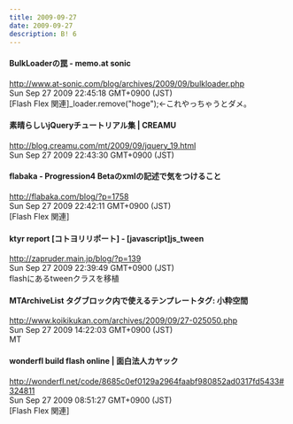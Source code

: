 ```yaml
---
title: 2009-09-27
date: 2009-09-27
description: B! 6
---
```


#### BulkLoaderの罠 - memo.at sonic
http://www.at-sonic.com/blog/archives/2009/09/bulkloader.php<br>
Sun Sep 27 2009 22:45:18 GMT+0900 (JST)<br>
[Flash Flex 関連]_loader.remove("hoge");←これやっちゃうとダメ。


#### 素晴らしいjQueryチュートリアル集 | CREAMU
http://blog.creamu.com/mt/2009/09/jquery_19.html<br>
Sun Sep 27 2009 22:43:30 GMT+0900 (JST)<br>


#### flabaka - Progression4 Betaのxmlの記述で気をつけること
http://flabaka.com/blog/?p=1758<br>
Sun Sep 27 2009 22:42:11 GMT+0900 (JST)<br>
[Flash Flex 関連]


#### ktyr report [コトヨリリポート]  -   [javascript]js_tween
http://zapruder.main.jp/blog/?p=139<br>
Sun Sep 27 2009 22:39:49 GMT+0900 (JST)<br>
flashにあるtweenクラスを移植


#### MTArchiveList タグブロック内で使えるテンプレートタグ: 小粋空間
http://www.koikikukan.com/archives/2009/09/27-025050.php<br>
Sun Sep 27 2009 14:22:03 GMT+0900 (JST)<br>
MT


#### wonderfl build flash online | 面白法人カヤック
http://wonderfl.net/code/8685c0ef0129a2964faabf980852ad0317fd5433#324811<br>
Sun Sep 27 2009 08:51:27 GMT+0900 (JST)<br>
[Flash Flex 関連]


